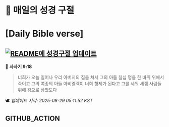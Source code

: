 # 🙏 매일의 성경 구절
# [Daily Bible verse]
## [![README에 성경구절 업데이트](https://github.com/DONGSUKA/first_test/actions/workflows/update-readme-bible.yml/badge.svg)](https://github.com/DONGSUKA/first_test/actions/workflows/update-readme-bible.yml)
<!-- START_BIBLE_VERSE -->
📖 **사사기 9:18**
> 너희가 오늘 일어나 우리 아버지의 집을 쳐서 그의 아들 칠십 명을 한 바위 위에서 죽이고 그의 여종의 아들 아비멜렉이 너희 형제가 된다고 그를 세워 세겜 사람들 위에 왕으로 삼았도다

🕊️ _업데이트 시각: 2025-08-29 05:11:52 KST_
  <!-- END_BIBLE_VERSE -->
## GITHUB_ACTION
